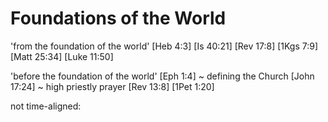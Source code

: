 # Foundations of the World


'from the foundation of the world'
	[Heb 4:3]
	[Is 40:21]
	[Rev 17:8]
	[1Kgs 7:9]
	[Matt 25:34]
	[Luke 11:50]

'before the foundation of the world'
	[Eph 1:4] ~ defining the Church
	[John 17:24] ~ high priestly prayer
	[Rev 13:8]
	[1Pet 1:20]


not time-aligned:
	
